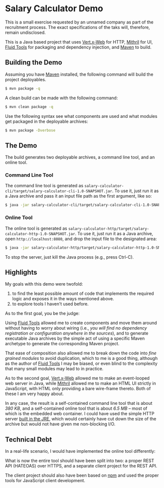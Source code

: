 # Salary Calculator Demo

This is a small exercise requested by an unnamed company as part of the
recruitment process. The exact specifications of the taks will, therefore,
remain undisclosed.

This is a Java based project that uses [Vert.x-Web] for HTTP, [Mithril] for
UI, [Fluid Tools] for packaging and dependency injection, and [Maven] to
build.

  [Maven]: https://maven.apache.org/
  [Vert.x]: http://vertx.io/
  [Vert.x-Web]: http://vertx.io/docs/vertx-web/java/
  [Mithril]: http://mithril.js.org/
  [Fluid Tools]: https://github.com/aqueance/fluid-tools
 
## Building the Demo

Assuming you have [Maven] installed, the following command will build the
project deployables. 

```bash
$ mvn package -q
```

A clean build can be made with the following command:

```bash
$ mvn clean package -q
```

Use the following syntax see what components are used and what modules get
packaged in the deployable archives:

```bash
$ mvn package -Dverbose
```

## The Demo

The build generates two deployable archives, a command line tool, and an
online tool.

### Command Line Tool

The command line tool is generated as
`salary-calculator-cli/target/salary-calculator-cli-1.0-SNAPSHOT.jar`. To use
it, just run it as a Java archive and pass it an input file path as the first
argument, like so:

```bash
$ java -jar salary-calculator-cli/target/salary-calculator-cli-1.0-SNAPSHOT.jar <input file path>
```

### Online Tool

The online tool is generated as
`salary-calculator-http/target/salary-calculator-http-1.0-SNAPSHOT.jar`. To
use it, just run it as a Java archive, open `http://localhost:8080`, and drop
the input file to the designated area:

```bash
$ java -jar salary-calculator-http/target/salary-calculator-http-1.0-SNAPSHOT.jar | grep listening
```

To stop the server, just kill the Java process (e.g., press Ctrl-C).

## Highlights

My goals with this demo were twofold:

 1. to find the least possible amount of code that implements the required
    logic and exposes it in the ways mentioned above.
 1. to explore tools I haven't used before.

As to the first goal, you be the judge:

Using [Fluid Tools] allowed me to create components and move them around
without having to worry about wiring (i.e., _you will find no dependency
registration or configuration anywhere in the sources_), and to generate
executable Java archives by the simple act of using a specific Maven
archetype to generate the corresponding Maven project.

That ease of composition also allowed me to break down the code into _fine
grained modules_ to avoid duplication, which to me is a good thing, although as
the author of [Fluid Tools] I may be biased, or even blind to the complexity
that many small modules may lead to in practice.

As to the second goal, [Vert.x-Web] allowed me to make an event-looped web
server in Java, while [Mithril] allowed me to make an HTML UI strictly in
JavaScript, with HTML only providing a bare wire-frame thereto. Both of these
I am very happy about.

In any case, the result is a self-contained command line tool that is about
*380 KB*, and a self-contained online tool that is about *6.5 MB* – most of which
is the embedded web container. I could have used the simple HTTP server [built
in the JRE](http://stackoverflow.com/a/3732328), which would certainly have cut
down the size of the archive but would not have given me non-blocking I/O.

## Technical Debt

In a real-life scenario, I would have implemented the online tool differently:

What is now the entire tool should have been split into two: a proper REST API
(HATEOAS) over HTTPS, and a separate client project for the REST API.

The client project should also have been based on [npm](https://www.npmjs.com/)
and used the proper tools for JavaScript client development.
